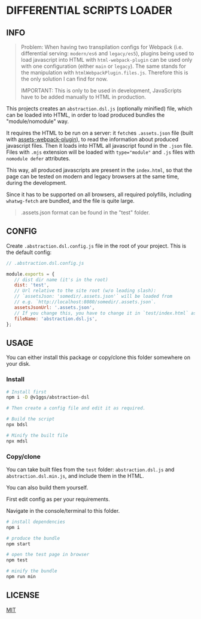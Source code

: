 # DIFFERENTIAL SCRIPTS LOADER

## INFO

> Problem: When having two transpilation configs for Webpack (i.e. differential serving: `modern/es6` and `legacy/es5`), plugins being used to load javascript into HTML with `html-webpack-plugin` can be used only with one configuration (either `main` or `legacy`). The same stands for the manipulation with `htmlWebpackPlugin.files.js`. Therefore this is the only solution I can find for now.
>
> IMPORTANT: This is only to be used in development, JavaScripts have to be added manually to HTML in production.

This projects creates an `abstraction.dsl.js` (optionally minified) file, which can be loaded into HTML, in order to load produced bundles the "module/nomodule" way.

It requires the HTML to be run on a server: it `fetch`es `.assets.json` file (built with [assets-webpack-plugin](https://www.npmjs.com/package/assets-webpack-plugin)), to read the information about produced javascript files. Then it loads into HTML all javascript found in the `.json` file. Files with `.mjs` extension will be loaded with `type="module"` and `.js` files with `nomodule defer` attributes.

This way, all produced javascripts are present in the `index.html`, so that the page can be tested on modern and legacy browsers at the same time, during the development.

Since it has to be supported on all browsers, all required polyfills, including `whatwg-fetch` are bundled, and the file is quite large.

> .assets.json format can be found in the "test" folder.

## CONFIG

Create `.abstraction.dsl.config.js` file in the root of your project. This is the default config:

```js
// .abstraction.dsl.config.js

module.exports = {
   // dist dir name (it's in the root)
   dist: 'test',
   // Url relative to the site root (w/o leading slash):
   // `assetsJson: 'somedir/.assets.json'` will be loaded from
   // e.g. `http://localhost:8080/somedir/.assets.json`.
   assetsJsonUrl: '.assets.json',
   // If you change this, you have to change it in `test/index.html` as well.
   fileName: 'abstraction.dsl.js',
};
```

## USAGE

You can either install this package or copy/clone this folder somewhere on your disk.

### Install

```sh
# Install first
npm i -D @v1ggs/abstraction-dsl

# Then create a config file and edit it as required.

# Build the script
npx bdsl

# Minify the built file
npx mdsl
```

### Copy/clone

You can take built files from the `test` folder: `abstraction.dsl.js` and `abstraction.dsl.min.js`, and include them in the HTML.

You can also build them yourself.

First edit config as per your requirements.

Navigate in the console/terminal to this folder.

```sh
# install dependencies
npm i

# produce the bundle
npm start

# open the test page in browser
npm test

# minify the bundle
npm run min
```

## LICENSE

[MIT](LICENSE)
